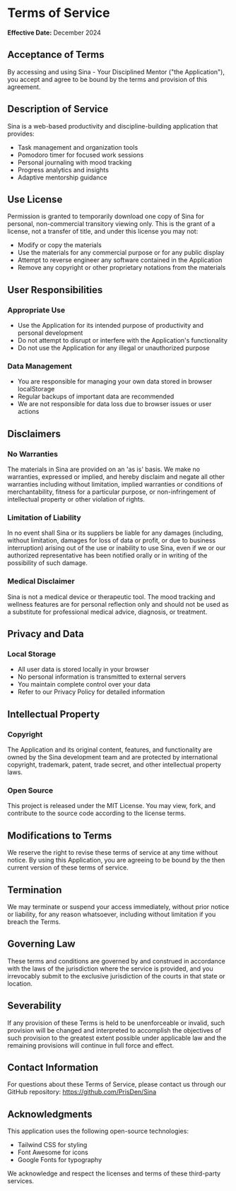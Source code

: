 # Terms of Service

**Effective Date:** December 2024

## Acceptance of Terms

By accessing and using Sina - Your Disciplined Mentor ("the Application"), you accept and agree to be bound by the terms and provision of this agreement.

## Description of Service

Sina is a web-based productivity and discipline-building application that provides:
- Task management and organization tools
- Pomodoro timer for focused work sessions
- Personal journaling with mood tracking
- Progress analytics and insights
- Adaptive mentorship guidance

## Use License

Permission is granted to temporarily download one copy of Sina for personal, non-commercial transitory viewing only. This is the grant of a license, not a transfer of title, and under this license you may not:
- Modify or copy the materials
- Use the materials for any commercial purpose or for any public display
- Attempt to reverse engineer any software contained in the Application
- Remove any copyright or other proprietary notations from the materials

## User Responsibilities

### Appropriate Use
- Use the Application for its intended purpose of productivity and personal development
- Do not attempt to disrupt or interfere with the Application's functionality
- Do not use the Application for any illegal or unauthorized purpose

### Data Management
- You are responsible for managing your own data stored in browser localStorage
- Regular backups of important data are recommended
- We are not responsible for data loss due to browser issues or user actions

## Disclaimers

### No Warranties
The materials in Sina are provided on an 'as is' basis. We make no warranties, expressed or implied, and hereby disclaim and negate all other warranties including without limitation, implied warranties or conditions of merchantability, fitness for a particular purpose, or non-infringement of intellectual property or other violation of rights.

### Limitation of Liability
In no event shall Sina or its suppliers be liable for any damages (including, without limitation, damages for loss of data or profit, or due to business interruption) arising out of the use or inability to use Sina, even if we or our authorized representative has been notified orally or in writing of the possibility of such damage.

### Medical Disclaimer
Sina is not a medical device or therapeutic tool. The mood tracking and wellness features are for personal reflection only and should not be used as a substitute for professional medical advice, diagnosis, or treatment.

## Privacy and Data

### Local Storage
- All user data is stored locally in your browser
- No personal information is transmitted to external servers
- You maintain complete control over your data
- Refer to our Privacy Policy for detailed information

## Intellectual Property

### Copyright
The Application and its original content, features, and functionality are owned by the Sina development team and are protected by international copyright, trademark, patent, trade secret, and other intellectual property laws.

### Open Source
This project is released under the MIT License. You may view, fork, and contribute to the source code according to the license terms.

## Modifications to Terms

We reserve the right to revise these terms of service at any time without notice. By using this Application, you are agreeing to be bound by the then current version of these terms of service.

## Termination

We may terminate or suspend your access immediately, without prior notice or liability, for any reason whatsoever, including without limitation if you breach the Terms.

## Governing Law

These terms and conditions are governed by and construed in accordance with the laws of the jurisdiction where the service is provided, and you irrevocably submit to the exclusive jurisdiction of the courts in that state or location.

## Severability

If any provision of these Terms is held to be unenforceable or invalid, such provision will be changed and interpreted to accomplish the objectives of such provision to the greatest extent possible under applicable law and the remaining provisions will continue in full force and effect.

## Contact Information

For questions about these Terms of Service, please contact us through our GitHub repository:
https://github.com/PrisDen/Sina

## Acknowledgments

This application uses the following open-source technologies:
- Tailwind CSS for styling
- Font Awesome for icons
- Google Fonts for typography

We acknowledge and respect the licenses and terms of these third-party services. 
